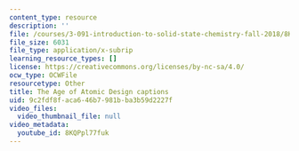 ```yaml
---
content_type: resource
description: ''
file: /courses/3-091-introduction-to-solid-state-chemistry-fall-2018/8KQPpl77fuk_captions.webvtt
file_size: 6031
file_type: application/x-subrip
learning_resource_types: []
license: https://creativecommons.org/licenses/by-nc-sa/4.0/
ocw_type: OCWFile
resourcetype: Other
title: The Age of Atomic Design captions
uid: 9c2fdf8f-aca6-46b7-981b-ba3b59d2227f
video_files:
  video_thumbnail_file: null
video_metadata:
  youtube_id: 8KQPpl77fuk
---
```

